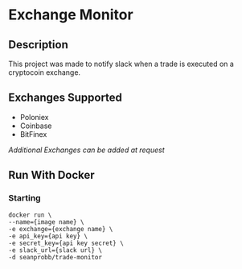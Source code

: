 # Exchange Monitor

## Description

This project was made to notify slack when a trade is executed on a cryptocoin exchange.

## Exchanges Supported

* Poloniex
* Coinbase
* BitFinex

*Additional Exchanges can be added at request*

## Run With Docker

### Starting
    docker run \
    --name={image name} \
    -e exchange={exchange name} \
    -e api_key={api key} \
    -e secret_key={api key secret} \
    -e slack_url={slack url} \
    -d seanprobb/trade-monitor
    
    
    